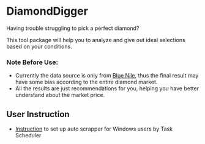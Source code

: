 # DiamondDigger

Having trouble struggling to pick a perfect diamond?

This tool package will help you to analyze and give out ideal selections based on your conditions.

### Note Before Use:
- Currently the data source is only from [Blue Nile](https://www.bluenile.com/diamonds), 
thus the final result may have some bias according to the entire diamond market.
- All the results are just recommendations for you, helping you have better understand about the market price.

## User Instruction

- [Instruction](https://www.jcchouinard.com/python-automation-using-task-scheduler/) to set up auto scrapper for
 Windows users by Task Scheduler
